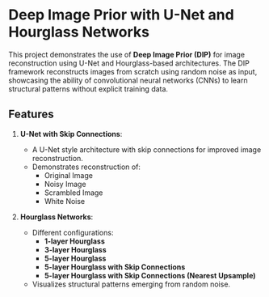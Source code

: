 # Deep Image Prior with U-Net and Hourglass Networks

This project demonstrates the use of **Deep Image Prior (DIP)** for image reconstruction using U-Net and Hourglass-based architectures. The DIP framework reconstructs images from scratch using random noise as input, showcasing the ability of convolutional neural networks (CNNs) to learn structural patterns without explicit training data.

## Features

1. **U-Net with Skip Connections**:
   - A U-Net style architecture with skip connections for improved image reconstruction.
   - Demonstrates reconstruction of:
     - Original Image
     - Noisy Image
     - Scrambled Image
     - White Noise

2. **Hourglass Networks**:
   - Different configurations:
     - **1-layer Hourglass**
     - **3-layer Hourglass**
     - **5-layer Hourglass**
     - **5-layer Hourglass with Skip Connections**
     - **5-layer Hourglass with Skip Connections (Nearest Upsample)**
   - Visualizes structural patterns emerging from random noise.
